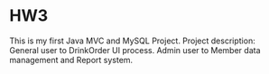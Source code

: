 # HW3
This is my first Java MVC and MySQL Project.
Project description:  
General user to DrinkOrder UI process. Admin user to Member data management and Report system.
